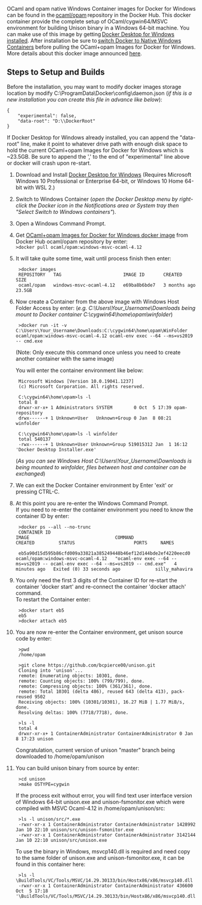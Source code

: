 OCaml and opam native Windows Container images for Docker for Windows can be found in the [ocaml/opam](https://hub.docker.com/r/ocaml/opam/tags?page=1&ordering=-name&name=windows) repository in the Docker Hub. This docker container provide the complete setup of OCaml/cygwin64/MSVC environment for building Unison binary in a Windows 64-bit machine. You can make use of this image by getting [Docker Desktop for Windows installed](https://docs.docker.com/docker-for-windows/install/). After installation be sure to [switch Docker to Native Windows Containers](https://docs.docker.com/docker-for-windows/#switch-between-windows-and-linux-containers) before pulling the OCaml+opam Images for Docker for Windows. More details about this docker image announced [here](https://discuss.ocaml.org/t/ann-ocaml-opam-images-for-docker-for-windows/8179). 

## Steps to Setup and Builds
Before the installation, you may want to modify docker images storage location by modify C:\ProgramData\Docker\config\daemon.json
(_if this is a new installation you can create this file in advance like below_):  

    {
        "experimental": false,
        "data-root": "D:\\DockerRoot"
    }
If Docker Desktop for Windows already installed, you can append the "data-root" line, make it point to whatever drive path with enough disk space to hold the current OCaml+opam Images for Docker for Windows which is ~23.5GB. Be sure to append the ',' to the end of "experimental" line above or docker will crash upon re-start.

1. Download and Install [Docker Desktop for Windows](https://hub.docker.com/editions/community/docker-ce-desktop-windows) (Requires Microsoft Windows 10 Professional or Enterprise 64-bit, or Windows 10 Home 64-bit with WSL 2.)
1. Switch to Windows Container (_open the Docker Desktop menu by right-click the Docker icon in the Notifications area or System tray then "Select Switch to Windows containers"_).
1. Open a Windows Command Prompt.
1. Get [OCaml+opam Images for Docker for Windows docker image](https://hub.docker.com/r/ocaml/opam/tags?page=1&ordering=-name&name=windows-msvc-ocaml-4.12) from Docker Hub ocaml/opam repository by enter:  
        `>docker pull ocaml/opam:windows-msvc-ocaml-4.12`

1. It will take quite some time, wait until process finish then enter:  

        >docker images
        REPOSITORY   TAG                       IMAGE ID       CREATED        SIZE
        ocaml/opam   windows-msvc-ocaml-4.12   e69ba8b6bde7   3 months ago   23.5GB

1. Now  create a Container from the above image with Windows Host Folder Access by enter:
(_e.g. C:\Users\Your_Username\Downloads being mount to Docker container C:\cygwin64\home\opam\winfolder_)

        >docker run -it -v C:\Users\Your_Username\Downloads:C:\cygwin64\home\opam\WinFolder ocaml/opam:windows-msvc-ocaml-4.12 ocaml-env exec --64 --ms=vs2019 -- cmd.exe

    (Note: Only execute this command once unless you need to create another container with the same image)  

    You will enter the container environment like below:  

        Microsoft Windows [Version 10.0.19041.1237]
        (c) Microsoft Corporation. All rights reserved.

        C:\cygwin64\home\opam>ls -l
        total 8
        drwxr-xr-x+ 1 Administrators SYSTEM        0 Oct  5 17:39 opam-repository
        drwx------+ 1 Unknown+User   Unknown+Group 0 Jan  8 08:21 winfolder

        C:\cygwin64\home\opam>ls -l winfolder
        total 540137
        -rwx------+ 1 Unknown+User Unknown+Group 519015312 Jan  1 16:12 'Docker Desktop Installer.exe'
    (_As you can see Windows Host C:\Users\Your_Username\Downloads is being mounted to winfolder, files between host and container can be exchanged_)
1. We can exit the Docker Container environment by Enter 'exit' or pressing CTRL-C.
1. At this point you are re-enter the Windows Command Prompt.  
If you need to re-enter the container environment you need to know the container ID by enter:  

        >docker ps --all --no-trunc
        CONTAINER ID                                                       IMAGE                                COMMAND                                                                           CREATED         STATUS                      PORTS     NAMES

        eb5a90d15d595b86cfd009a33821a385249448b46ef12d144bde2ef4220eecd0   ocaml/opam:windows-msvc-ocaml-4.12   "ocaml-env exec --64 --ms=vs2019 -- ocaml-env exec --64 --ms=vs2019 -- cmd.exe"   4 minutes ago   Exited (0) 33 seconds ago             silly_mahavira

1. You only need the first 3 digits of the Container ID for re-start the container 'docker start' and re-connect the container 'docker attach' command.  
To restart the Container enter:  

        >docker start eb5
        eb5
        >docker attach eb5

1. You are now re-enter the Container environment, get unison source code by enter:  
        
        >pwd
        /home/opam

        >git clone https://github.com/bcpierce00/unison.git
        Cloning into 'unison'...
        remote: Enumerating objects: 10301, done.
        remote: Counting objects: 100% (799/799), done.
        remote: Compressing objects: 100% (361/361), done.
        remote: Total 10301 (delta 486), reused 643 (delta 413), pack-reused 9502
        Receiving objects: 100% (10301/10301), 16.27 MiB | 1.77 MiB/s, done.
        Resolving deltas: 100% (7718/7718), done.

        >ls -l
        total 4
        drwxr-xr-x+ 1 ContainerAdministrator ContainerAdministrator 0 Jan  8 17:23 unison

    Congratulation, current version of unison "master" branch being downloaded to /home/opam/unison 

1. You can build unison binary from source by enter:

        >cd unison
        >make OSTYPE=cygwin

    If the process exit without error, you will find text user interface version of Windows 64-bit unison.exe and unison-fsmonitor.exe which were compiled with MSVC Ocaml-4.12 in /home/opam/unison/src:  

        >ls -l unison/src/*.exe
        -rwxr-xr-x 1 ContainerAdministrator ContainerAdministrator 1428992 Jan 10 22:10 unison/src/unison-fsmonitor.exe
        -rwxr-xr-x 1 ContainerAdministrator ContainerAdministrator 3142144 Jan 10 22:10 unison/src/unison.exe

   
    To use the binary in Windows, msvcp140.dll is required and need copy to the same folder of unison.exe and unison-fsmonitor.exe, it can be found in this container here:  

        >ls -l \BuildTools/VC/Tools/MSVC/14.29.30133/bin/Hostx86/x86/msvcp140.dll
        -rwxr-xr-x 1 ContainerAdministrator ContainerAdministrator 436600 Oct  5 17:18 '\BuildTools/VC/Tools/MSVC/14.29.30133/bin/Hostx86/x86/msvcp140.dll'
